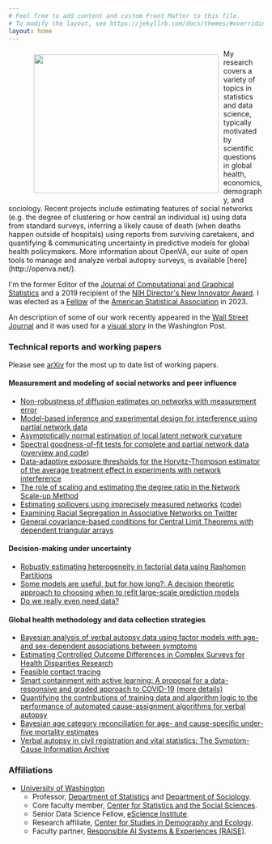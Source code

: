 ```yaml
---
# Feel free to add content and custom Front Matter to this file.
# To modify the layout, see https://jekyllrb.com/docs/themes/#overriding-theme-defaults
layout: home
---
```

<figure>
  <img src="assets/tylerpic.jpg" style="padding: 10px; float: left; width:364.8px;height:273.6px;"/>
 </figure>
 My research covers a variety of topics in statistics and data science, typically motivated by scientific questions in global health, economics, demography, and sociology. Recent projects include estimating features of social networks (e.g. the degree of clustering or how central an individual is) using data from standard surveys, inferring a likely cause of death (when deaths happen outside of
hospitals) using reports from surviving caretakers, and quantifying & communicating uncertainty
in predictive models for global health policymakers. More information about OpenVA, our suite of open tools to manage and analyze verbal autopsy surveys, is available [here](http://openva.net/).
<br>

I'm the former Editor of the [Journal of Computational and Graphical Statistics](https://www.tandfonline.com/action/journalInformation?show=editorialBoard&journalCode=ucgs20) and a 2019 recipient of the [NIH Director's New Innovator Award](https://commonfund.nih.gov/newinnovator).  I was elected as a [Fellow](https://stat.uw.edu/news-resources/articles/adrian-dobra-and-tyler-mccormick-elected-2023-asa-fellows) of the [American Statistical Association](https://www.amstat.org/your-career/awards/asa-fellows) in 2023.
<br>

An description of some of our work recently appeared in the [Wall Street Journal](https://www.wsj.com/us-news/you-probably-know-611-people-heres-how-we-know-88dd27d9?mod=wsjhp_columnists_pos2) and it was used for a [visual story](https://www.washingtonpost.com/world/interactive/2024/gaza-numbers-killed-displaced-scale/?itid=ap_alyssafowers) in the Washington Post.
<br>


<!--
Quick [link](https://thmccormick.github.io/class/567_au20) to the homepage for Stat/CSSS 567, Social network analysis, offered Autumn 2020.
Go here for more info about a few current projects.

I currently have multiple openings for postdoctoral collaborators.  For more information and to apply directly please see [here](https://apply.interfolio.com/100917).  -->


### Technical reports and working papers
Please see [arXiv](https://arxiv.org/find/stat/1/au:+McCormick_T/0/1/0/all/0/1) for the most up to date list of working papers.


#### Measurement and modeling of social networks and peer influence
+ [Non-robustness of diffusion estimates on networks with measurement error](https://arxiv.org/abs/2403.05704)
+ [Model-based inference and experimental design for interference using partial network data](https://arxiv.org/abs/2406.11940)
+ [Asymptotically normal estimation of local latent network curvature](https://arxiv.org/abs/2211.11673)
+ [Spectral goodness-of-fit tests for complete and partial network data](http://arxiv.org/abs/2106.09702) ([overview and code](https://slubold.github.io/GOF_Summary.html))
+ [Data-adaptive exposure thresholds for the Horvitz-Thompson estimator of the average treatment effect in experiments with network interference](https://arxiv.org/abs/2405.15887)
+ [The role of scaling and estimating the degree ratio in the Network Scale-up Method](https://arxiv.org/abs/2305.04381)
+ [Estimating spillovers using imprecisely measured networks](https://arxiv.org/abs/1904.00136) [(code)](https://github.com/thmccormick/spillovers-mismeasured-graphs)
+ [Examining Racial Segregation in Associative Networks on Twitter](https://arxiv.org/abs/1705.04401)
+ [General covariance-based conditions for Central Limit Theorems with dependent triangular arrays](https://arxiv.org/abs/2308.12506)



#### Decision-making under uncertainty
+ [Robustly estimating heterogeneity in factorial data using Rashomon Partitions](https://arxiv.org/abs/2404.02141)
+ [Some models are useful, but for how long?: A decision theoretic approach to choosing when to refit large-scale prediction models](https://arxiv.org/abs/2405.13926)
+ [Do we really even need data?](https://arxiv.org/abs/2401.08702)



#### Global health methodology and data collection strategies
+ [Bayesian analysis of verbal autopsy data using factor models with age- and sex-dependent associations between symptoms](https://arxiv.org/abs/2403.12288)
+ [Estimating Controlled Outcome Differences in Complex Surveys for Health Disparities Research](https://arxiv.org/abs/2406.19597)
+ [Feasible contact tracing](https://arxiv.org/abs/2312.05718)
+ [Smart containment with active learning: A proposal for a data-responsive and graded approach to COVID-19](https://www.hks.harvard.edu/centers/cid/publications/smart-containment-with-active-learning) [(more details)](https://www.cerp.org.pk/pages/covid-19-smart-containment-policy-response)
+ [Quantifying the contributions of training data and algorithm logic to the performance of automated cause-assignment algorithms for verbal autopsy](https://arxiv.org/abs/1803.07141)
+ [Bayesian age category reconciliation for age- and cause-specific under-five mortality estimates](https://arxiv.org/abs/2302.11058)
+ [Verbal autopsy in civil registration and vital statistics: The Symptom-Cause Information Archive](https://arxiv.org/abs/1910.00405)



### Affiliations
+ [University of Washington](http://www.uw.edu)
  + Professor, [Department of Statistics](http://www.stat.washington.edu/) and [Department of Sociology](https://soc.washington.edu/).
  + Core faculty member, [Center for Statistics and the Social Sciences](http://csss.washington.edu/). 
  + Senior Data Science Fellow, [eScience Institute](http://escience.washington.edu/).
  + Research affiliate, [Center for Studies in Demography and Ecology](https://csde.washington.edu/).
  + Faculty partner, [Responsible AI Systems & Experiences (RAISE)](https://www.raise.ischool.uw.edu/).